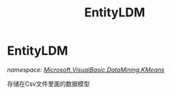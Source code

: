﻿---
title: EntityLDM
---

# EntityLDM
_namespace: [Microsoft.VisualBasic.DataMining.KMeans](N-Microsoft.VisualBasic.DataMining.KMeans.html)_

存储在Csv文件里面的数据模型




